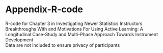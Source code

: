 # Appendix-R-code
R-code for Chapter 3 in Investigating Newer Statistics Instructors  Breakthroughs With and Motivations For Using Active Learning:  A Longitudinal Case-Study and Multi-Phase Approach Towards  Instrument Development \
Data are not included to ensure privacy of participants 
